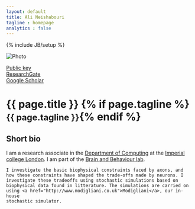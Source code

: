 ```yaml
---
layout: default
title: Ali Neishabouri
tagline : homepage
analytics : false
---
```

{% include JB/setup %}
<div class="col-sm-3 pagination-centered">
  <img src ="{{ BASE_PATH }}/assets/images/portrait.jpg"
         class="img-circle img-responsive" title="Ali Neishabouri"
       alt="Photo"/>
  <!--<p>
    <a href="mailto:ali.neishabouri@imperial.ac.uk"><i class="fa
                                                              fa-envelope"></i>
      ali.neishabouri@imperial.ac.uk</a></p>-->
<p class="voffset2">
<a href="http://pgp.mit.edu:11371/pks/lookup?op=vindex&search=0x267288B636FDE1E9">
  <i class="fa fa-lock"></i>
  Public key</a><br/>
  <i class="fa fa-chevron-right"></i>
  <a href="https://www.researchgate.net/profile/Ali_Neishabouri">ResearchGate</a>
  <br/>
  <i class="fa fa-chevron-right"></i>
  <a href="https://scholar.google.com/citations?user=1Enh_KsAAAAJ">
  Google Scholar
  </a>
  </p>
</div>

<div class="panel panel-default col-sm-9">
<div class="panel-body">
<h1>{{ page.title }} {% if page.tagline %} <small>{{ page.tagline }}</small>{% endif %}</h1>
  <h2>Short bio</h2>
    I am a research associate in
    the <a href="http://www3.imperial.ac.uk/computing">Department of
      Computing</a> at
    the <a href="http://www3.imperial.ac.uk/">Imperial college
      London</a>. I am part of
    the <a href="http://www.faisallab.com">Brain and Behaviour
      lab</a>.

    I investigate the basic biophysical constraints faced by axons, and
    how these constraints have shaped the trade-offs made by neurons. I
    investigate these tradeoffs using stochastic simulations based on
    biophysical data found in litterature. The simulations are carried on
    using <a href="http://www.modigliani.co.uk">Modigliani</a>, our in-house
    stochastic simulator.
  </div>
</div>

